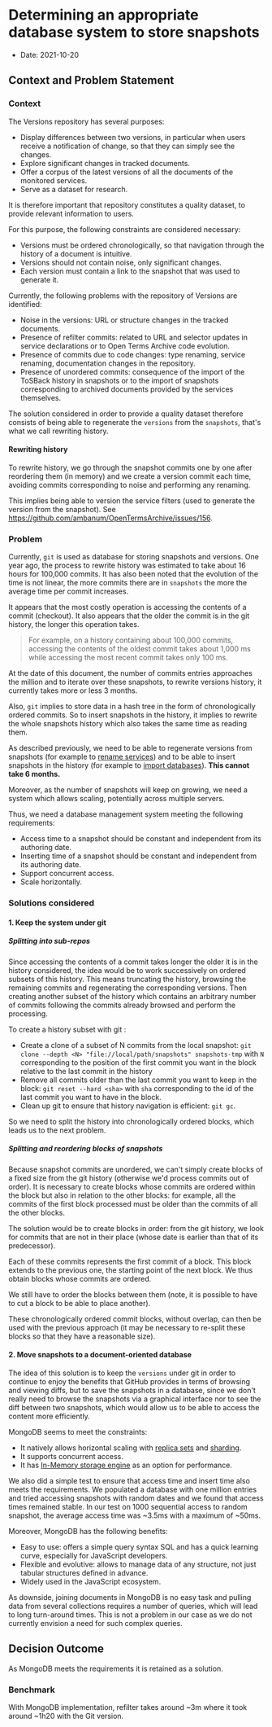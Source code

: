 # Determining an appropriate database system to store snapshots

- Date: 2021-10-20

## Context and Problem Statement

### Context

The Versions repository has several purposes:

- Display differences between two versions, in particular when users receive a notification of change, so that they can simply see the changes.
- Explore significant changes in tracked documents.
- Offer a corpus of the latest versions of all the documents of the monitored services.
- Serve as a dataset for research.

It is therefore important that repository constitutes a quality dataset, to provide relevant information to users.

For this purpose, the following constraints are considered necessary:

- Versions must be ordered chronologically, so that navigation through the history of a document is intuitive.
- Versions should not contain noise, only significant changes.
- Each version must contain a link to the snapshot that was used to generate it.

Currently, the following problems with the repository of Versions are identified:

- Noise in the versions: URL or structure changes in the tracked documents.
- Presence of refilter commits: related to URL and selector updates in service declarations or to Open Terms Archive code evolution.
- Presence of commits due to code changes: type renaming, service renaming, documentation changes in the repository.
- Presence of unordered commits: consequence of the import of the ToSBack history in snapshots or to the import of snapshots corresponding to archived documents provided by the services themselves.

The solution considered in order to provide a quality dataset therefore consists of being able to regenerate the `versions` from the `snapshots`, that's what we call rewriting history.

#### Rewriting history

To rewrite history, we go through the snapshot commits one by one after reordering them (in memory) and we create a version commit each time, avoiding commits corresponding to noise and performing any renaming.

This implies being able to version the service filters (used to generate the version from the snapshot).
See <https://github.com/ambanum/OpenTermsArchive/issues/156>.

### Problem

Currently, `git` is used as database for storing snapshots and versions.
One year ago, the process to rewrite history was estimated to take about 16 hours for 100,000 commits. It has also been noted that the evolution of the time is not linear, the more commits there are in `snapshots` the more the average time per commit increases.

It appears that the most costly operation is accessing the contents of a commit (checkout).
It also appears that the older the commit is in the git history, the longer this operation takes.

> For example, on a history containing about 100,000 commits, accessing the contents of the oldest commit takes about 1,000 ms while accessing the most recent commit takes only 100 ms.

At the date of this document, the number of commits entries approaches the million and to iterate over these snapshots, to rewrite versions history, it currently takes more or less 3 months.

Also, `git` implies to store data in a hash tree in the form of chronologically ordered commits. So to insert snapshots in the history, it implies to rewrite the whole snapshots history which also takes the same time as reading them.

As described previously, we need to be able to regenerate versions from snapshots (for example to [rename services](https://github.com/ambanum/OpenTermsArchive/issues/314)) and to be able to insert snapshots in the history (for example to [import databases](https://github.com/ambanum/OpenTermsArchive/pull/214)).
**This cannot take 6 months.**

Moreover, as the number of snapshots will keep on growing, we need a system which allows scaling, potentially across multiple servers.

Thus, we need a database management system meeting the following requirements:

- Access time to a snapshot should be constant and independent from its authoring date.
- Inserting time of a snapshot should be constant and independent from its authoring date.
- Support concurrent access.
- Scale horizontally.

### Solutions considered

#### 1. Keep the system under git

##### Splitting into sub-repos

Since accessing the contents of a commit takes longer the older it is in the history considered, the idea would be to work successively on ordered subsets of this history.
This means truncating the history, browsing the remaining commits and regenerating the corresponding versions. Then creating another subset of the history which contains an arbitrary number of commits following the commits already browsed and perform the processing.

To create a history subset with git :

- Create a clone of a subset of N commits from the local snapshot: `git clone --depth <N> "file://local/path/snapshots" snapshots-tmp` with `N` corresponding to the position of the first commit you want in the block relative to the last commit in the history
- Remove all commits older than the last commit you want to keep in the block: `git reset --hard <sha>` with `sha` corresponding to the id of the last commit you want to have in the block.
- Clean up git to ensure that history navigation is efficient: `git gc`.

So we need to split the history into chronologically ordered blocks, which leads us to the next problem.

##### Splitting and reordering blocks of snapshots

Because snapshot commits are unordered, we can't simply create blocks of a fixed size from the git history (otherwise we'd process commits out of order).
It is necessary to create blocks whose commits are ordered within the block but also in relation to the other blocks: for example, all the commits of the first block processed must be older than the commits of all the other blocks.

The solution would be to create blocks in order: from the git history, we look for commits that are not in their place (whose date is earlier than that of its predecessor).

Each of these commits represents the first commit of a block. This block extends to the previous one, the starting point of the next block.
We thus obtain blocks whose commits are ordered.

We still have to order the blocks between them (note, it is possible to have to cut a block to be able to place another).

These chronologically ordered commit blocks, without overlap, can then be used with the previous approach (it may be necessary to re-split these blocks so that they have a reasonable size).

#### 2. Move snapshots to a document-oriented database

The idea of this solution is to keep the `versions` under git in order to continue to enjoy the benefits that GitHub provides in terms of browsing and viewing diffs, but to save the snapshots in a database, since we don't really need to browse the snapshots via a graphical interface nor to see the diff between two snapshots, which would allow us to be able to access the content more efficiently.

MongoDB seems to meet the constraints:

- It natively allows horizontal scaling with [replica sets](https://docs.mongodb.com/manual/replication/) and [sharding](https://docs.mongodb.com/manual/sharding/).
- It supports concurrent access.
- It has [In-Memory storage engine](https://docs.mongodb.com/manual/core/inmemory/) as an option for performance.

We also did a simple test to ensure that access time and insert time also meets the requirements. We populated a database with one million entries and tried accessing snapshots with random dates and we found that access times remained stable. In our test on 1000 sequential access to random snapshot, the average access time was ~3.5ms with a maximum of ~50ms.

Moreover, MongoDB has the following benefits:

- Easy to use: offers a simple query syntax SQL and has a quick learning curve, especially for JavaScript developers.
- Flexible and evolutive: allows to manage data of any structure, not just tabular structures defined in advance.
- Widely used in the JavaScript ecosystem.

As downside, joining documents in MongoDB is no easy task and pulling data from several collections requires a number of queries, which will lead to long turn-around times. This is not a problem in our case as we do not currently envision a need for such complex queries.

## Decision Outcome

As MongoDB meets the requirements it is retained as a solution.

### Benchmark

With MongoDB implementation, refilter takes around ~3m where it took around ~1h20 with the Git version.
